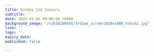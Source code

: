 ```yaml
---
title: Sunday 2nd January
subtitle: ''
date: 2022-01-02 09:00:00 +0000
background_image: "/v1638288458/3rdJan_screen1920x1080_hshuh2.jpg"
link: ''
logo: ''
expiry_date: 
published: false

---
```

